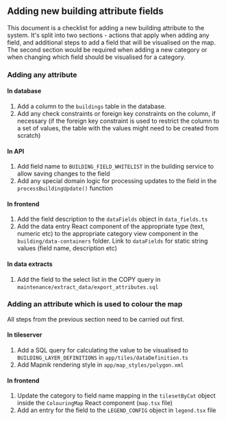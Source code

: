 ## Adding new building attribute fields

This document is a checklist for adding a new building attribute to the system. It's split into two sections - actions that apply when adding any field, and additional steps to add a field that will be visualised on the map.
The second section would be required when adding a new category or when changing which field should be visualised for a category.

### Adding any attribute

#### In database
1. Add a column to the `buildings` table in the database.
2. Add any check constraints or foreign key constraints on the column, if necessary (if the foreign key constraint is used to restrict the column to a set of values, the table with the values might need to be created from scratch)

#### In API
1. Add field name to `BUILDING_FIELD_WHITELIST` in the building service to allow saving changes to the field
2. Add any special domain logic for processing updates to the field in the `processBuildingUpdate()` function

#### In frontend
1. Add the field description to the `dataFields` object in `data_fields.ts`
2. Add the data entry React component of the appropriate type (text, numeric etc) to the appropriate category view component in the `building/data-containers` folder. Link to `dataFields` for static string values (field name, description etc)


#### In data extracts
1. Add the field to the select list in the COPY query in `maintenance/extract_data/export_attributes.sql` 

### Adding an attribute which is used to colour the map

All steps from the previous section need to be carried out first.

#### In tileserver
1. Add a SQL query for calculating the value to be visualised to `BUILDING_LAYER_DEFINITIONS` in `app/tiles/dataDefinition.ts`
2. Add Mapnik rendering style in `app/map_styles/polygon.xml`

#### In frontend
1. Update the category to field name mapping in the `tilesetByCat` object inside the `ColouringMap` React component (`map.tsx` file)
2. Add an entry for the field to the `LEGEND_CONFIG` object in `legend.tsx` file